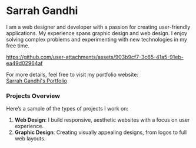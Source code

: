 # Sarrah Gandhi

I am a web designer and developer with a passion for creating user-friendly applications. My experience spans graphic design and web design. I enjoy solving complex problems and experimenting with new technologies in my free time.

https://github.com/user-attachments/assets/903b9cf7-3c65-41a5-91eb-ea49d02964af


For more details, feel free to visit my portfolio website:  
[Sarrah Gandhi's Portfolio](http://www.sarrahgandhi.com)

### Projects Overview


Here’s a sample of the types of projects I work on:

1. **Web Design**: I build responsive, aesthetic websites with a focus on user experience.
2. **Graphic Design**: Creating visually appealing designs, from logos to full web layouts.


